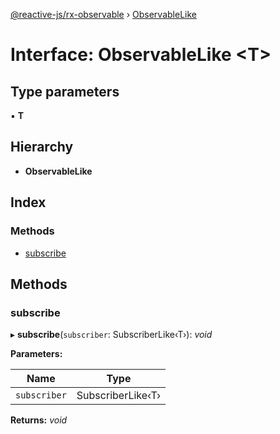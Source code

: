[@reactive-js/rx-observable](../README.md) › [ObservableLike](observablelike.md)

# Interface: ObservableLike <**T**>

## Type parameters

▪ **T**

## Hierarchy

* **ObservableLike**

## Index

### Methods

* [subscribe](observablelike.md#subscribe)

## Methods

###  subscribe

▸ **subscribe**(`subscriber`: SubscriberLike‹T›): *void*

**Parameters:**

Name | Type |
------ | ------ |
`subscriber` | SubscriberLike‹T› |

**Returns:** *void*
